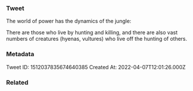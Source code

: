 ### Tweet
The world of power has the dynamics of the jungle:

There are those who live by hunting and killing, and there are also vast numbers of creatures (hyenas, vultures) who live off the hunting of others.

### Metadata
Tweet ID: 1512037835674640385
Created At: 2022-04-07T12:01:26.000Z

### Related

